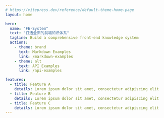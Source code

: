 ```yaml
---
# https://vitepress.dev/reference/default-theme-home-page
layout: home

hero:
  name: "FE-System"
  text: "打造全面的前端知识体系"
  tagline: Build a comprehensive front-end knowledge system
  actions:
    - theme: brand
      text: Markdown Examples
      link: /markdown-examples
    - theme: alt
      text: API Examples
      link: /api-examples

features:
  - title: Feature A
    details: Lorem ipsum dolor sit amet, consectetur adipiscing elit
  - title: Feature B
    details: Lorem ipsum dolor sit amet, consectetur adipiscing elit
  - title: Feature C
    details: Lorem ipsum dolor sit amet, consectetur adipiscing elit
---
```


